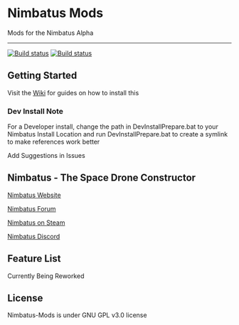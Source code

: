 # Nimbatus Mods
Mods for the Nimbatus Alpha

---

[![Build status](https://ci.appveyor.com/api/projects/status/m3degxgw6g16n2gi?svg=true)](https://ci.appveyor.com/project/OmegaRogue/nimbatus-mods-rework)
[![Build status](https://ci.appveyor.com/api/projects/status/m3degxgw6g16n2gi/branch/master?svg=true)](https://ci.appveyor.com/project/OmegaRogue/nimbatus-mods-rework/branch/master)


## Getting Started

Visit the [Wiki](https://github.com/OmegaVoid/Nimbatus-Mods-Rework/wiki) for guides on how to install this

### Dev Install Note
For a Developer install, change the path in DevInstallPrepare.bat to your Nimbatus Install Location and run DevInstallPrepare.bat to create a symlink to make references work better

Add Suggestions in Issues
## Nimbatus - The Space Drone Constructor
[Nimbatus Website](http://www.nimbatus.ch/)

[Nimbatus Forum](http://strayfawnstudio.com/forum/)

[Nimbatus on Steam](http://store.steampowered.com/app/383840/Nimbatus__The_Space_Drone_Constructor/)

[Nimbatus Discord](https://discordapp.com/invite/rdEjXYj)

## Feature List
Currently Being Reworked

## License
Nimbatus-Mods is under GNU GPL v3.0 license
